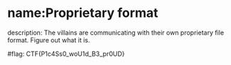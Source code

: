 # name:Proprietary format
description: The villains are communicating with their own proprietary file format. Figure out what it is.

#flag: CTF{P1c4Ss0_woU1d_B3_pr0UD}